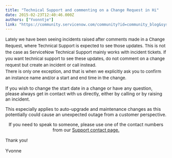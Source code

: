 ```yaml
---
title: "Technical Support and commenting on a Change Request in Hi"
date: 2015-02-23T12:40:46.000Z
authors: ["Yvonntje"]
link: "https://community.servicenow.com/community?id=community_blog&sys_id=356dea29dbd0dbc01dcaf3231f96195e"
---
```

<p><span style="font-size: 10pt; line-height: 1.5em;">Lately we have been seeing incidents raised after comments made in a Change Request, where Technical Support is expected to see those updates. This is not the case as ServiceNow Technical Support mainly works with incident tickets. If you want technical support to see these updates, do not comment on a change request but create an incident or call instead.</span><span style="font-size: 10pt; line-height: 1.5em;"> <br/>There is only one exception</span><span style="font-size: 10pt; line-height: 1.5em;">, and that is when we explicitly ask you to confirm an instance name and/or a start and end time in the change.</span></p><p></p><p>If you wish to change the start date in a change or have any question, please always get in contact with us directly, either by calling or by raising an incident.</p><p>This especially applies to auto-upgrade and maintenance changes as this potentially could cause an unexpected outage from a customer perspective.</p><p></p><p style="text-align: center;">If you need to speak to someone, please use one of the contact numbers from our <a title="w.servicenow.com/support/contact-support.html" href="http://www.servicenow.com/support/contact-support.html">Support contact page.</a></p><p></p><p></p><p><span style="font-size: 10pt; line-height: 1.5em;">Thank you!</span></p><p>Yvonne</p>
